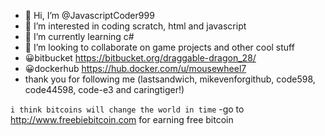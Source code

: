 - 👋 Hi, I’m @JavascriptCoder999
- 👀 I’m interested in coding scratch, html and javascript
- 🌱 I’m currently learning c#
- 💞️ I’m looking to collaborate on game projects and other cool stuff
- 😀bitbucket https://bitbucket.org/draggable-dragon_28/
- 😀dockerhub https://hub.docker.com/u/mousewheel7
- thank you for following me (lastsandwich, mikevenforgithub, code598, code44598, code-e3 and caringtiger!)

`i think bitcoins will change the world in time`
-go to http://www.freebiebitcoin.com for earning free bitcoin
<!---
JavascriptCoder999/JavascriptCoder999 is a ✨ special ✨ repository because its `README.md` (this file) appears on your GitHub profile.
You can click the Preview link to take a look at your changes.
--->
